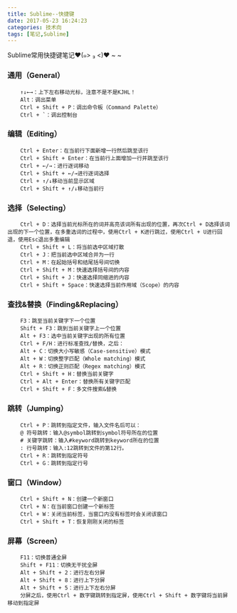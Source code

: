```yaml
---
title: Sublime--快捷键
date: 2017-05-23 16:24:23
categories: 技术向
tags: [笔记,Sublime]
---
```


Sublime常用快捷键笔记♥(๑> ₃ <)♥ ~ ~
<!-- more -->

### 通用（General）
```
	↑↓←→：上下左右移动光标，注意不是不是KJHL！
	Alt：调出菜单
	Ctrl + Shift + P：调出命令板（Command Palette）
	Ctrl + `：调出控制台
```
### 编辑（Editing）
```
	Ctrl + Enter：在当前行下面新增一行然后跳至该行
	Ctrl + Shift + Enter：在当前行上面增加一行并跳至该行
	Ctrl + ←/→：进行逐词移动
	Ctrl + Shift + ←/→进行逐词选择
	Ctrl + ↑/↓移动当前显示区域
	Ctrl + Shift + ↑/↓移动当前行
```
### 选择（Selecting）
```
	Ctrl + D：选择当前光标所在的词并高亮该词所有出现的位置，再次Ctrl + D选择该词出现的下一个位置，在多重选词的过程中，使用Ctrl + K进行跳过，使用Ctrl + U进行回退，使用Esc退出多重编辑
	Ctrl + Shift + L：将当前选中区域打散
	Ctrl + J：把当前选中区域合并为一行
	Ctrl + M：在起始括号和结尾括号间切换
	Ctrl + Shift + M：快速选择括号间的内容
	Ctrl + Shift + J：快速选择同缩进的内容
	Ctrl + Shift + Space：快速选择当前作用域（Scope）的内容
```
### 查找&替换（Finding&Replacing）
```
	F3：跳至当前关键字下一个位置
	Shift + F3：跳到当前关键字上一个位置
	Alt + F3：选中当前关键字出现的所有位置
	Ctrl + F/H：进行标准查找/替换，之后：
	Alt + C：切换大小写敏感（Case-sensitive）模式
	Alt + W：切换整字匹配（Whole matching）模式
	Alt + R：切换正则匹配（Regex matching）模式
	Ctrl + Shift + H：替换当前关键字
	Ctrl + Alt + Enter：替换所有关键字匹配
	Ctrl + Shift + F：多文件搜索&替换
```
### 跳转（Jumping）
```
	Ctrl + P：跳转到指定文件，输入文件名后可以：
	@ 符号跳转：输入@symbol跳转到symbol符号所在的位置
	# 关键字跳转：输入#keyword跳转到keyword所在的位置
	: 行号跳转：输入:12跳转到文件的第12行。
	Ctrl + R：跳转到指定符号
	Ctrl + G：跳转到指定行号
```
### 窗口（Window）
```
	Ctrl + Shift + N：创建一个新窗口
	Ctrl + N：在当前窗口创建一个新标签
	Ctrl + W：关闭当前标签，当窗口内没有标签时会关闭该窗口
	Ctrl + Shift + T：恢复刚刚关闭的标签
```
### 屏幕（Screen）
```
	F11：切换普通全屏
	Shift + F11：切换无干扰全屏
	Alt + Shift + 2：进行左右分屏
	Alt + Shift + 8：进行上下分屏
	Alt + Shift + 5：进行上下左右分屏
	分屏之后，使用Ctrl + 数字键跳转到指定屏，使用Ctrl + Shift + 数字键将当前屏移动到指定屏
```


